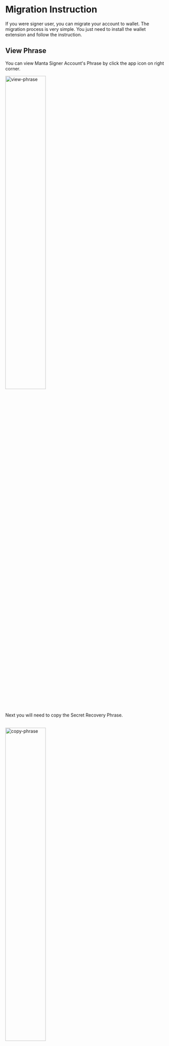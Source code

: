# Migration Instruction

If you were signer user, you can migrate your account to wallet. The migration process is very simple. You just need to install the wallet extension and follow the instruction.

## View Phrase

You can view Manta Signer Account's Phrase by click the app icon on right corner.
<br/>

   <div style={{textAlign: 'center'}}>
    <img alt="view-phrase" src="/img/guides/manta-wallet/migration/view-phrase.png" width="50%"/>
   </div>
<br/>

Next you will need to copy the Secret Recovery Phrase.

<br/>

   <div style={{textAlign: 'center'}}>
    <img alt="copy-phrase" src="/img/guides/manta-wallet/migration/copy-phrase.png" width="50%"/>
   </div>
<br/>

After that you can import account to Manta Wallet from the browser extension.

<br/>

   <div style={{textAlign: 'center'}}>
    <img alt="create-account" src="/img/guides/manta-wallet/migration/create-account.png" width="50%"/>
   </div>
<br/>

Paste the phrase from Manta Signer and waiting for your account's import to be finished.

<br/>

   <div style={{textAlign: 'center'}}>
    <img alt="import-phrase" src="/img/guides/manta-wallet/migration/import-phrase.png" width="50%"/>
   </div>
<br/>

For the first time you need to sync zkAssets manually.

<br/>

   <div style={{textAlign: 'center'}}>
    <img alt="sync-data" src="/img/guides/manta-wallet/sync-data.png" width="50%"/>
   </div>
<br/>

And after the sync is finished. You can switch to see zkAsset's balance and starting to use it.

<br/>

   <div style={{textAlign: 'center'}}>
    <img alt="sync-data" src="/img/guides/manta-wallet/switch-zk.png" width="50%"/>
   </div>
<br/>
